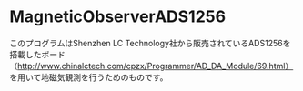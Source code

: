 # MagneticObserverADS1256
このプログラムはShenzhen LC Technology社から販売されているADS1256を搭載したボード
（http://www.chinalctech.com/cpzx/Programmer/AD_DA_Module/69.html）
を用いて地磁気観測を行うためのものです。
